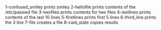 1-confused_smiley prints smiley
2-hellofile prints contents of the /etc/passwd file
3-twofiles prints contents for two files
4-lastlines prints contents of the last 10 lines
5-firstlines prints first 5 lines
6-third_line prints the 3 line
7-file creates a file
8-cwd_state copies results
